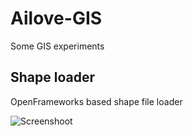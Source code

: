 Ailove-GIS
==========

Some GIS experiments

Shape loader
------------

OpenFrameworks based shape file loader

![Screenshoot](https://raw.github.com/ailove-lab/Ailove-GIS/shape-loader/screenshoot.png)



